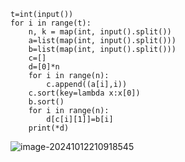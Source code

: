 ```
t=int(input())
for i in range(t):
    n, k = map(int, input().split())
    a=list(map(int, input().split()))
    b=list(map(int, input().split()))
    c=[]
    d=[0]*n
    for i in range(n):
        c.append((a[i],i))
    c.sort(key=lambda x:x[0])
    b.sort()
    for i in range(n):
        d[c[i][1]]=b[i]
    print(*d)
```

![image-20241012210918545](C:\Users\huawei\AppData\Roaming\Typora\typora-user-images\image-20241012210918545.png)